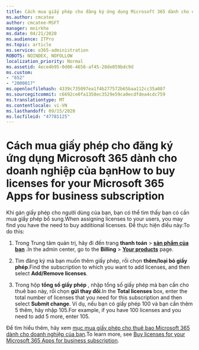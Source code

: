 ```yaml
---
title: Cách mua giấy phép cho đăng ký ứng dụng Microsoft 365 dành cho doanh nghiệp của bạn
ms.author: cmcatee
author: cmcatee-MSFT
manager: mnirkhe
ms.date: 04/21/2020
ms.audience: ITPro
ms.topic: article
ms.service: o365-administration
ROBOTS: NOINDEX, NOFOLLOW
localization_priority: Normal
ms.assetid: 4ece4b95-0d06-4658-af45-28de859bdc9d
ms.custom:
- "652"
- "2000017"
ms.openlocfilehash: 4339c735097ea1f4b277572b65baa112cc35a087
ms.sourcegitcommit: c6692ce0fa1358ec3529e59ca0ecdfdea4cdc759
ms.translationtype: MT
ms.contentlocale: vi-VN
ms.lasthandoff: 09/15/2020
ms.locfileid: "47781125"
---
```

# <a name="how-to-buy-licenses-for-your-microsoft-365-apps-for-business-subscription"></a><span data-ttu-id="adfa6-102">Cách mua giấy phép cho đăng ký ứng dụng Microsoft 365 dành cho doanh nghiệp của bạn</span><span class="sxs-lookup"><span data-stu-id="adfa6-102">How to buy licenses for your Microsoft 365 Apps for business subscription</span></span>

<span data-ttu-id="adfa6-103">Khi gán giấy phép cho người dùng của bạn, bạn có thể tìm thấy bạn có cần mua giấy phép bổ sung.</span><span class="sxs-lookup"><span data-stu-id="adfa6-103">When assigning licenses to your users, you may find you have the need to buy additional licenses.</span></span> <span data-ttu-id="adfa6-104">Để thực hiện điều này:</span><span class="sxs-lookup"><span data-stu-id="adfa6-104">To do this:</span></span>
  
1. <span data-ttu-id="adfa6-105">Trong Trung tâm quản trị, hãy đi đến trang **thanh toán** \> **[sản phẩm của bạn](https://go.microsoft.com/fwlink/p/?linkid=842054)** .</span><span class="sxs-lookup"><span data-stu-id="adfa6-105">In the admin center, go to the **Billing** \> **[Your products](https://go.microsoft.com/fwlink/p/?linkid=842054)** page.</span></span>

2. <span data-ttu-id="adfa6-106">Tìm đăng ký mà bạn muốn thêm giấy phép, rồi chọn **thêm/loại bỏ giấy phép**.</span><span class="sxs-lookup"><span data-stu-id="adfa6-106">Find the subscription to which you want to add licenses, and then select **Add/Remove licenses**.</span></span>

3. <span data-ttu-id="adfa6-107">Trong hộp **tổng số giấy phép** , nhập tổng số giấy phép mà bạn cần cho thuê bao này, rồi chọn **gửi thay đổi**.</span><span class="sxs-lookup"><span data-stu-id="adfa6-107">In the **Total licenses** box, enter the total number of licenses that you need for this subscription and then select **Submit change**.</span></span> <span data-ttu-id="adfa6-108">Ví dụ, nếu bạn có giấy phép 100 và bạn cần thêm 5 thêm, hãy nhập 105.</span><span class="sxs-lookup"><span data-stu-id="adfa6-108">For example, if you have 100 licenses and you need to add 5 more, enter 105.</span></span>

<span data-ttu-id="adfa6-109">Để tìm hiểu thêm, hãy xem [mục mua giấy phép cho thuê bao Microsoft 365 dành cho doanh nghiệp của bạn](https://docs.microsoft.com/microsoft-365/commerce/licenses/buy-licenses).</span><span class="sxs-lookup"><span data-stu-id="adfa6-109">To learn more, see [Buy licenses for your Microsoft 365 Apps for business subscription](https://docs.microsoft.com/microsoft-365/commerce/licenses/buy-licenses).</span></span>
